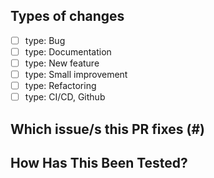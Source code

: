 ## Types of changes
- [ ] type: Bug
- [ ] type: Documentation
- [ ] type: New feature
- [ ] type: Small improvement
- [ ] type: Refactoring
- [ ] type: CI/CD, Github

## Which issue/s this PR fixes (#<issue number>)

## How Has This Been Tested?